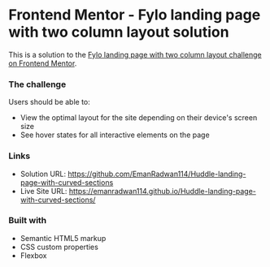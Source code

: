 # Frontend Mentor - Fylo landing page with two column layout solution

This is a solution to the [Fylo landing page with two column layout challenge on Frontend Mentor](https://www.frontendmentor.io/challenges/fylo-landing-page-with-two-column-layout-5ca5ef041e82137ec91a50f5).

### The challenge

Users should be able to:

- View the optimal layout for the site depending on their device's screen size
- See hover states for all interactive elements on the page

### Links

- Solution URL: https://github.com/EmanRadwan114/Huddle-landing-page-with-curved-sections
- Live Site URL: https://emanradwan114.github.io/Huddle-landing-page-with-curved-sections/

### Built with

- Semantic HTML5 markup
- CSS custom properties
- Flexbox
